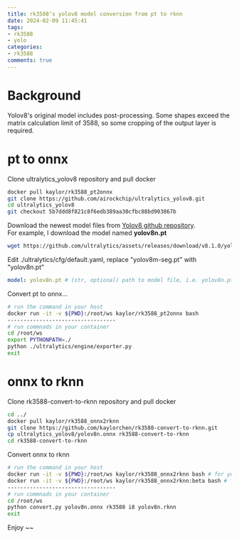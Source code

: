 ```yaml
---
title: rk3588's yolov8 model conversion from pt to rknn 
date: 2024-02-09 11:45:41
tags:
- rk3588
- yolo
categories:
- rk3588
comments: true
---
```


# Background

Yolov8's original model includes post-processing. Some shapes exceed the matrix calculation limit of 3588, so some cropping of the output layer is required.

# pt to onnx

Clone ultralytics_yolov8 repository and pull docker
```bash
docker pull kaylor/rk3588_pt2onnx
git clone https://github.com/airockchip/ultralytics_yolov8.git
cd ultralytics_yolov8
git checkout 5b7ddd8f821c8f6edb389aa30cfbc88bd903867b
```
Download the newest model files from [Yolov8 github repository](https://github.com/ultralytics/ultralytics).  
For example, I download the model named **yolov8n.pt**
```bash
wget https://github.com/ultralytics/assets/releases/download/v8.1.0/yolov8n.pt
```
Edit ./ultralytics/cfg/default.yaml, replace "yolov8m-seg.pt" with "yolov8n.pt"
```yaml
model: yolov8n.pt # (str, optional) path to model file, i.e. yolov8n.pt, yolov8n.yaml
```
Convert pt to onnx...
```bash
# run the command in your host 
docker run -it -v ${PWD}:/root/ws kaylor/rk3588_pt2onnx bash
----------------------------------
# run commnads in your container
cd /root/ws
export PYTHONPATH=./ 
python ./ultralytics/engine/exporter.py
exit
```

# onnx to rknn
 
 Clone rk3588-convert-to-rknn repository and pull docker
 ```bash
 cd ../
 docker pull kaylor/rk3588_onnx2rknn
 git clone https://github.com/kaylorchen/rk3588-convert-to-rknn.git
 cp ultralytics_yolov8/yolov8n.onnx rk3588-convert-to-rknn
 cd rk3588-convert-to-rknn
 ```
Convert onnx to rknn
```bash
# run the command in your host 
docker run -it -v ${PWD}:/root/ws kaylor/rk3588_onnx2rknn bash # for yolov8
docker run -it -v ${PWD}:/root/ws kaylor/rk3588_onnx2rknn:beta bash # for yolov10
----------------------------------
# run commnads in your container
cd /root/ws
python convert.py yolov8n.onnx rk3588 i8 yolov8n.rknn
exit
```

Enjoy ~~







